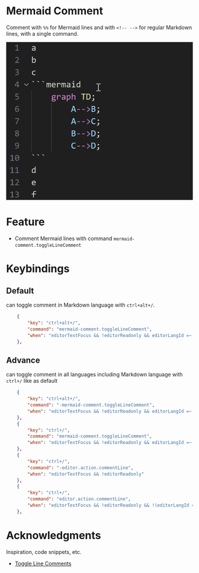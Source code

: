 ﻿# Mermaid Comment

Comment with `%%` for Mermaid lines and with `<!-- -->` for regular Markdown lines, with a single command.

![comment-demo-gif](docs/comment-demo.gif)

# Feature

- Comment Mermaid lines with command `mermaid-comment.toggleLineComment`

# Keybindings

## Default

can toggle comment in Markdown language with `ctrl+alt+/`.

```json
    {
        "key": "ctrl+alt+/",
        "command": "mermaid-comment.toggleLineComment",
        "when": "editorTextFocus && !editorReadonly && editorLangId =~ /markdown/"
    },
```

## Advance

can toggle comment in all languages including Markdown language with `ctrl+/` like as default

```json
    {
        "key": "ctrl+alt+/",
        "command": "-mermaid-comment.toggleLineComment",
        "when": "editorTextFocus && !editorReadonly && editorLangId =~ /markdown/"
    },
    {
        "key": "ctrl+/",
        "command": "mermaid-comment.toggleLineComment",
        "when": "editorTextFocus && !editorReadonly && editorLangId =~ /markdown/"
    },
    {
        "key": "ctrl+/",
        "command": "-editor.action.commentLine",
        "when": "editorTextFocus && !editorReadonly"
    },
    {
        "key": "ctrl+/",
        "command": "editor.action.commentLine",
        "when": "editorTextFocus && !editorReadonly && !(editorLangId =~ /markdown/)"
    },
```

# Acknowledgments

Inspiration, code snippets, etc.
- [Toggle Line Comments](https://github.com/ArturoDent/toggle-comments)
